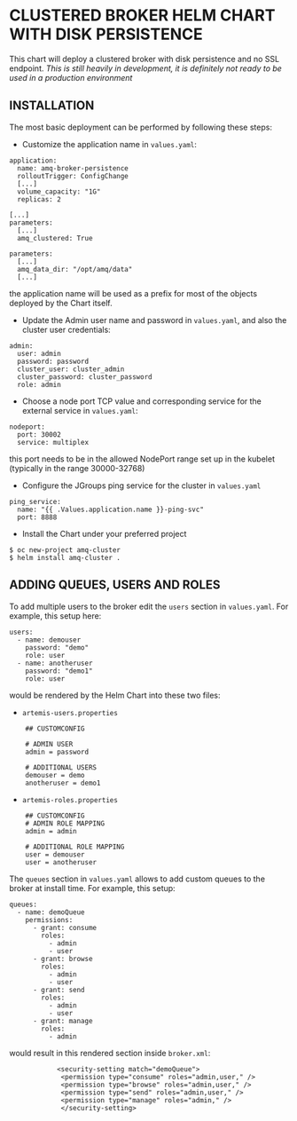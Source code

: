 # CLUSTERED BROKER HELM CHART WITH DISK PERSISTENCE

This chart will deploy a clustered broker with disk persistence and no SSL endpoint.
*This is still heavily in development, it is definitely not ready to be used in a production environment*

## INSTALLATION

The most basic deployment can be performed by following these steps:

- Customize the application name in `values.yaml`:

```
application:
  name: amq-broker-persistence
  rolloutTrigger: ConfigChange
  [...]
  volume_capacity: "1G"
  replicas: 2

[...]
parameters:
  [...]
  amq_clustered: True
```

```
parameters:
  [...]
  amq_data_dir: "/opt/amq/data"
  [...]
```

the application name will be used as a prefix for most of the objects deployed by the Chart itself.

- Update the Admin user name and password in `values.yaml`, and also the cluster user credentials:

```
admin:
  user: admin
  password: password
  cluster_user: cluster_admin
  cluster_password: cluster_password
  role: admin
``` 

- Choose a node port TCP value and corresponding service for the external service in `values.yaml`:

```
nodeport:
  port: 30002
  service: multiplex
```
this port needs to be in the allowed NodePort range set up in the kubelet (typically in the range 30000-32768)

- Configure the JGroups ping service for the cluster in `values.yaml`

```
ping_service:
  name: "{{ .Values.application.name }}-ping-svc"
  port: 8888
```

- Install the Chart under your preferred project

```
$ oc new-project amq-cluster
$ helm install amq-cluster .
```

## ADDING QUEUES, USERS AND ROLES

To add multiple users to the broker edit the `users` section in `values.yaml`. For example, this setup here:

```
users:
  - name: demouser
    password: "demo"
    role: user
  - name: anotheruser
    password: "demo1"
    role: user
```

would be rendered by the Helm Chart into these two files:

- `artemis-users.properties`

```
    ## CUSTOMCONFIG
    
    # ADMIN USER
    admin = password
    
    # ADDITIONAL USERS
    demouser = demo
    anotheruser = demo1
```

- `artemis-roles.properties`

```
    ## CUSTOMCONFIG
    # ADMIN ROLE MAPPING
    admin = admin

    # ADDITIONAL ROLE MAPPING
    user = demouser
    user = anotheruser
```

The `queues` section in `values.yaml` allows to add custom queues to the broker at install time. For example, this setup:

```
queues:
  - name: demoQueue
    permissions:
      - grant: consume
        roles:
          - admin
          - user
      - grant: browse
        roles:
          - admin
          - user
      - grant: send
        roles:
          - admin
          - user
      - grant: manage
        roles:
          - admin
```

would result in this rendered section inside `broker.xml`:

```
            <security-setting match="demoQueue">
             <permission type="consume" roles="admin,user," />
             <permission type="browse" roles="admin,user," />
             <permission type="send" roles="admin,user," />
             <permission type="manage" roles="admin," />
             </security-setting>
```
